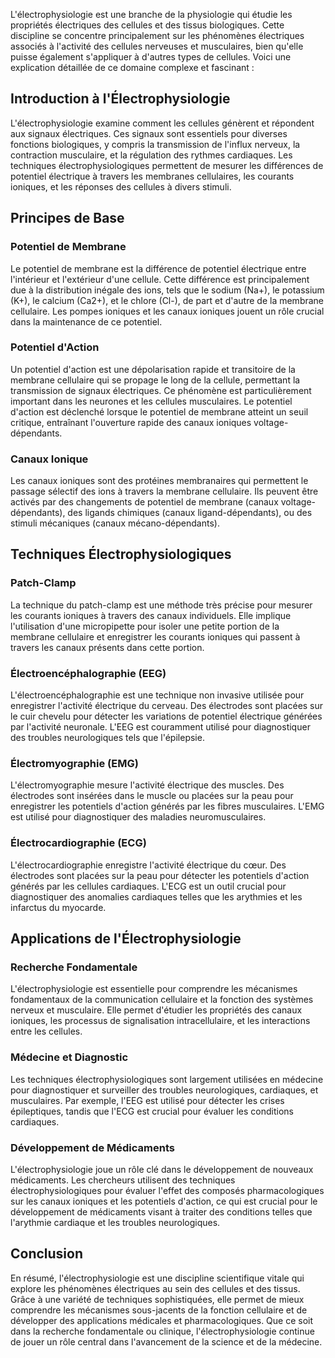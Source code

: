 L'électrophysiologie est une branche de la physiologie qui étudie les propriétés électriques des cellules et des tissus biologiques. Cette discipline se concentre principalement sur les phénomènes électriques associés à l'activité des cellules nerveuses et musculaires, bien qu'elle puisse également s'appliquer à d'autres types de cellules. Voici une explication détaillée de ce domaine complexe et fascinant :

## Introduction à l'Électrophysiologie

L'électrophysiologie examine comment les cellules génèrent et répondent aux signaux électriques. Ces signaux sont essentiels pour diverses fonctions biologiques, y compris la transmission de l'influx nerveux, la contraction musculaire, et la régulation des rythmes cardiaques. Les techniques électrophysiologiques permettent de mesurer les différences de potentiel électrique à travers les membranes cellulaires, les courants ioniques, et les réponses des cellules à divers stimuli.

## Principes de Base

### Potentiel de Membrane

Le potentiel de membrane est la différence de potentiel électrique entre l'intérieur et l'extérieur d'une cellule. Cette différence est principalement due à la distribution inégale des ions, tels que le sodium (Na+), le potassium (K+), le calcium (Ca2+), et le chlore (Cl-), de part et d'autre de la membrane cellulaire. Les pompes ioniques et les canaux ioniques jouent un rôle crucial dans la maintenance de ce potentiel.

### Potentiel d'Action

Un potentiel d'action est une dépolarisation rapide et transitoire de la membrane cellulaire qui se propage le long de la cellule, permettant la transmission de signaux électriques. Ce phénomène est particulièrement important dans les neurones et les cellules musculaires. Le potentiel d'action est déclenché lorsque le potentiel de membrane atteint un seuil critique, entraînant l'ouverture rapide des canaux ioniques voltage-dépendants.

### Canaux Ionique

Les canaux ioniques sont des protéines membranaires qui permettent le passage sélectif des ions à travers la membrane cellulaire. Ils peuvent être activés par des changements de potentiel de membrane (canaux voltage-dépendants), des ligands chimiques (canaux ligand-dépendants), ou des stimuli mécaniques (canaux mécano-dépendants).

## Techniques Électrophysiologiques

### Patch-Clamp

La technique du patch-clamp est une méthode très précise pour mesurer les courants ioniques à travers des canaux individuels. Elle implique l'utilisation d'une micropipette pour isoler une petite portion de la membrane cellulaire et enregistrer les courants ioniques qui passent à travers les canaux présents dans cette portion.

### Électroencéphalographie (EEG)

L'électroencéphalographie est une technique non invasive utilisée pour enregistrer l'activité électrique du cerveau. Des électrodes sont placées sur le cuir chevelu pour détecter les variations de potentiel électrique générées par l'activité neuronale. L'EEG est couramment utilisé pour diagnostiquer des troubles neurologiques tels que l'épilepsie.

### Électromyographie (EMG)

L'électromyographie mesure l'activité électrique des muscles. Des électrodes sont insérées dans le muscle ou placées sur la peau pour enregistrer les potentiels d'action générés par les fibres musculaires. L'EMG est utilisé pour diagnostiquer des maladies neuromusculaires.

### Électrocardiographie (ECG)

L'électrocardiographie enregistre l'activité électrique du cœur. Des électrodes sont placées sur la peau pour détecter les potentiels d'action générés par les cellules cardiaques. L'ECG est un outil crucial pour diagnostiquer des anomalies cardiaques telles que les arythmies et les infarctus du myocarde.

## Applications de l'Électrophysiologie

### Recherche Fondamentale

L'électrophysiologie est essentielle pour comprendre les mécanismes fondamentaux de la communication cellulaire et la fonction des systèmes nerveux et musculaire. Elle permet d'étudier les propriétés des canaux ioniques, les processus de signalisation intracellulaire, et les interactions entre les cellules.

### Médecine et Diagnostic

Les techniques électrophysiologiques sont largement utilisées en médecine pour diagnostiquer et surveiller des troubles neurologiques, cardiaques, et musculaires. Par exemple, l'EEG est utilisé pour détecter les crises épileptiques, tandis que l'ECG est crucial pour évaluer les conditions cardiaques.

### Développement de Médicaments

L'électrophysiologie joue un rôle clé dans le développement de nouveaux médicaments. Les chercheurs utilisent des techniques électrophysiologiques pour évaluer l'effet des composés pharmacologiques sur les canaux ioniques et les potentiels d'action, ce qui est crucial pour le développement de médicaments visant à traiter des conditions telles que l'arythmie cardiaque et les troubles neurologiques.

## Conclusion

En résumé, l'électrophysiologie est une discipline scientifique vitale qui explore les phénomènes électriques au sein des cellules et des tissus. Grâce à une variété de techniques sophistiquées, elle permet de mieux comprendre les mécanismes sous-jacents de la fonction cellulaire et de développer des applications médicales et pharmacologiques. Que ce soit dans la recherche fondamentale ou clinique, l'électrophysiologie continue de jouer un rôle central dans l'avancement de la science et de la médecine.